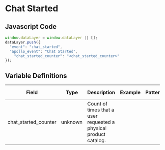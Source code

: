 # Chat Started

### 

## Javascript Code
```js
window.dataLayer = window.dataLayer || [];
dataLayer.push({
  "event": "chat_started",
  "apollo_event": "Chat Started",
    "chat_started_counter": "<chat_started_counter>"
});
```

## Variable Definitions

|Field|Type|Description|Example|Pattern|Min Length|Max Length|Minimum|Maximum|Multiple Of|
| --- | --- | --- | --- | --- | --- | --- | --- | --- | --- |
|chat_started_counter|unknown|Count of times that a user requested a physical product catalog.||||||||




